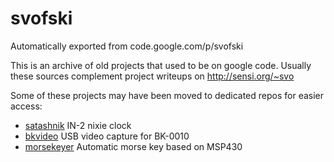 # svofski
Automatically exported from code.google.com/p/svofski

This is an archive of old projects that used to be on google code. Usually these sources complement project writeups on http://sensi.org/~svo 

Some of these projects may have been moved to dedicated repos for easier access: 
 * [satashnik](https://github.com/svofski/satashnik) IN-2 nixie clock
 * [bkvideo](https://github.com/svofski/bkvideo) USB video capture for BK-0010
 * [morsekeyer](https://github.com/svofski/morsekeyer) Automatic morse key based on MSP430
